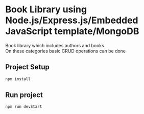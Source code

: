 
# Book Library using Node.js/Express.js/Embedded JavaScript template/MongoDB

Book library which includes authors and books. <br> On these categories basic CRUD operations can be done<br>



## Project Setup

```sh
npm install
```

## Run project 

```sh
npm run devStart
```
